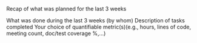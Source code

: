 Recap of what was planned for the last 3 weeks

What was done during the last 3 weeks (by whom)
    Description of tasks completed
    Your choice of quantifiable metric(s)(e.g., hours, lines of code, meeting count, doc/test coverage %,...)
